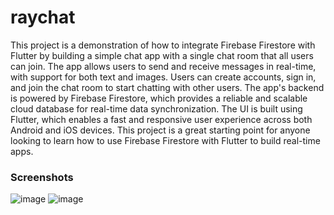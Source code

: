 # raychat

This project is a demonstration of how to integrate Firebase Firestore with Flutter by building a simple chat app with a single chat room that all users can join. The app allows users to send and receive messages in real-time, with support for both text and images. Users can create accounts, sign in, and join the chat room to start chatting with other users. The app's backend is powered by Firebase Firestore, which provides a reliable and scalable cloud database for real-time data synchronization. The UI is built using Flutter, which enables a fast and responsive user experience across both Android and iOS devices. This project is a great starting point for anyone looking to learn how to use Firebase Firestore with Flutter to build real-time apps.

### Screenshots
![image](https://user-images.githubusercontent.com/66754038/236489433-93089767-ceae-4e72-9150-211645734dfc.png)
![image](https://user-images.githubusercontent.com/66754038/236489580-806160f1-9778-454f-abd7-7a382656e358.png)
